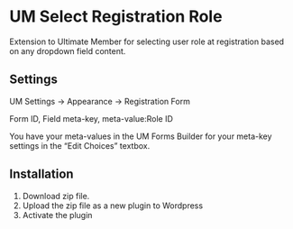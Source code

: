 # UM Select Registration Role
Extension to Ultimate Member for selecting user role at registration based on any dropdown field content.

## Settings
UM Settings -> Appearance -> Registration Form

Form ID, Field meta-key, meta-value:Role ID

You have your meta-values in the UM Forms Builder
for your meta-key settings in the “Edit Choices” textbox.

## Installation

1. Download zip file. 
2. Upload the zip file as a new plugin to Wordpress
3. Activate the plugin
